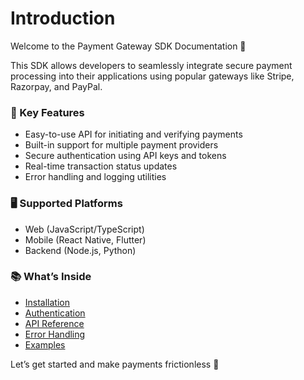 # Introduction

Welcome to the Payment Gateway SDK Documentation 👋

This SDK allows developers to seamlessly integrate secure payment processing into their applications using popular gateways like Stripe, Razorpay, and PayPal.

### 🔑 Key Features
- Easy-to-use API for initiating and verifying payments
- Built-in support for multiple payment providers
- Secure authentication using API keys and tokens
- Real-time transaction status updates
- Error handling and logging utilities

### 🖥️ Supported Platforms
- Web (JavaScript/TypeScript)
- Mobile (React Native, Flutter)
- Backend (Node.js, Python)

### 📚 What’s Inside
- [Installation](Installation.md)
- [Authentication](authentication.md)
- [API Reference](api-reference.md)
- [Error Handling](error-handling.md)
- [Examples](examples.md)

Let’s get started and make payments frictionless 💸

